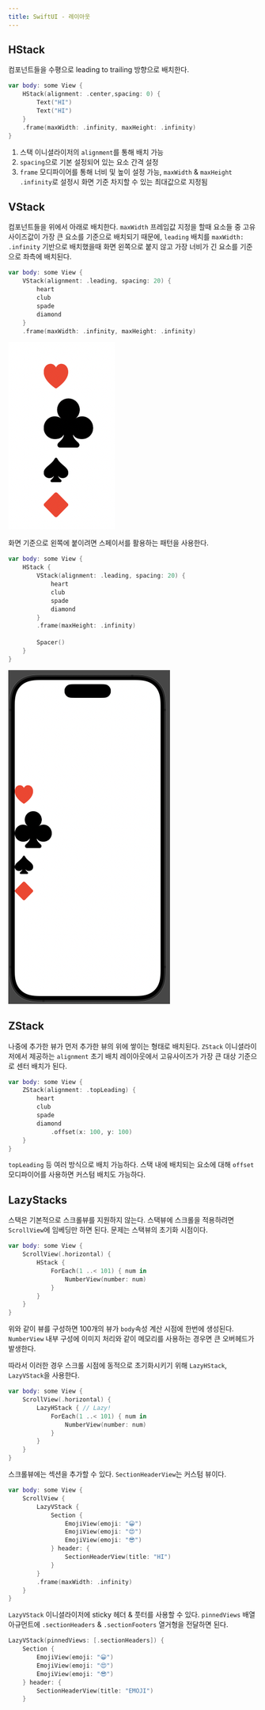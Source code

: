 ```yaml
---
title: SwiftUI - 레이아웃
---
```


## HStack

컴포넌트들을 수평으로 leading to trailing 방향으로 배치한다.

```swift
var body: some View {
    HStack(alignment: .center,spacing: 0) {
        Text("HI")
        Text("HI")
    }
    .frame(maxWidth: .infinity, maxHeight: .infinity)
}
```

1. 스택 이니셜라이저의 `alignment`를 통해 배치 가능
2. `spacing`으로 기본 설정되어 있는 요소 간격 설정
3. `frame` 모디파이어를 통해 너비 및 높이 설정 가능, `maxWidth` & `maxHeight` `.infinity`로 설정시 화면 기준 차지할 수 있는 최대값으로 지정됨

## VStack

컴포넌트들을 위에서 아래로 배치한다. `maxWidth` 프레임값 지정을 할때 요소들 중 고유 사이즈값이 가장 큰 요소를 기준으로 배치되기 때문에, `leading` 배치를 `maxWidth: .infinity` 기반으로 배치했을때 화면 왼쪽으로 붙지 않고 가장 너비가 긴 요소를 기준으로 좌측에 배치된다.

```swift
var body: some View {
    VStack(alignment: .leading, spacing: 20) {
        heart
        club
        spade
        diamond
    }
    .frame(maxWidth: .infinity, maxHeight: .infinity)
```

![3-1](../.vuepress/assets/swiftUI/3-1.png)

화면 기준으로 왼쪽에 붙이려면 스페이서를 활용하는 패턴을 사용한다.

```swift
var body: some View {
    HStack {
        VStack(alignment: .leading, spacing: 20) {
            heart
            club
            spade
            diamond
        }
        .frame(maxHeight: .infinity)

        Spacer()
    }
}
```

![3-2](../.vuepress/assets/swiftUI/3-2.png)

## ZStack

나중에 추가한 뷰가 먼저 추가한 뷰의 위에 쌓이는 형태로 배치된다. `ZStack` 이니셜라이저에서 제공하는 `alignment` 초기 배치 레이아웃에서 고유사이즈가 가장 큰 대상 기준으로 센터 배치가 된다.

```swift
var body: some View {
    ZStack(alignment: .topLeading) {
        heart
        club
        spade
        diamond
            .offset(x: 100, y: 100)
    }
}
```

`topLeading` 등 여러 방식으로 배치 가능하다. 스택 내에 배치되는 요소에 대해 `offset` 모디파이어를 사용하면 커스텀 배치도 가능하다.

## LazyStacks

스택은 기본적으로 스크롤뷰를 지원하지 않는다. 스택뷰에 스크롤을 적용하려면 `ScrollView`에 임베딩만 하면 된다. 문제는 스택뷰의 초기화 시점이다.

```swift
var body: some View {
    ScrollView(.horizontal) {
        HStack {
            ForEach(1 ..< 101) { num in
                NumberView(number: num)
            }
        }
    }
}
```

위와 같이 뷰를 구성하면 100개의 뷰가 `body`속성 계산 시점에 한번에 생성된다. `NumberView` 내부 구성에 이미지 처리와 같이 메모리를 사용하는 경우면 큰 오버헤드가 발생한다.

따라서 이러한 경우 스크롤 시점에 동적으로 초기화시키기 위해 `LazyHStack`, `LazyVStack`을 사용한다.

```swift
var body: some View {
    ScrollView(.horizontal) {
        LazyHStack { // Lazy!
            ForEach(1 ..< 101) { num in
                NumberView(number: num)
            }
        }
    }
}
```

스크롤뷰에는 섹션을 추가할 수 있다. `SectionHeaderView`는 커스텀 뷰이다.

```swift
var body: some View {
    ScrollView {
        LazyVStack {
            Section {
                EmojiView(emoji: "😀")
                EmojiView(emoji: "😍")
                EmojiView(emoji: "😎")
            } header: {
                SectionHeaderView(title: "HI")
            }
        }
        .frame(maxWidth: .infinity)
    }
}
```

`LazyVStack` 이니셜라이저에 sticky 헤더 & 풋터를 사용할 수 있다. `pinnedViews` 배열 아규먼트에 `.sectionHeaders` & `.sectionFooters` 열거형을 전달하면 된다.

```swift
LazyVStack(pinnedViews: [.sectionHeaders]) {
    Section {
        EmojiView(emoji: "😀")
        EmojiView(emoji: "😍")
        EmojiView(emoji: "😎")
    } header: {
        SectionHeaderView(title: "EMOJI")
    }
```
